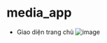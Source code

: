 # media_app
- Giao diện trang chủ
![image](https://github.com/duclehoang/movie_app/assets/80804824/e35b247a-1e96-4fc1-b294-89b2ae23e8ea)
